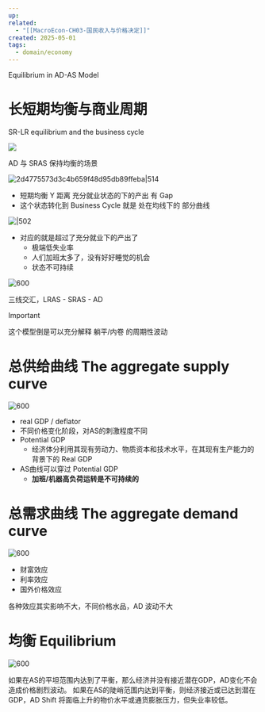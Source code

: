 ```yaml
---
up: 
related:
  - "[[MacroEcon-CH03-国民收入与价格决定]]"
created: 2025-05-01
tags:
  - domain/economy
---
```

Equilibrium in AD-AS Model


# 长短期均衡与商业周期

SR-LR equilibrium and the business cycle


![](https://s1.vika.cn/space/2024/07/18/174add1c62254db887a8f1afb8bf3477)

AD 与 SRAS 保持均衡的场景

![2d4775573d3c4b659f48d95db89ffeba|514](https://s1.vika.cn/space/2024/07/18/2d4775573d3c4b659f48d95db89ffeba)


- 短期均衡 Y 距离 充分就业状态的下的产出 有 Gap
- 这个状态转化到 Business Cycle 就是 处在均线下的 部分曲线


![|502](https://s1.vika.cn/space/2023/04/03/be75a429cf674eda87d029870bb1a5c0)

- 对应的就是超过了充分就业下的产出了
	- 极端低失业率
	- 人们加班太多了，没有好好睡觉的机会
	- 状态不可持续


![600](https://s1.vika.cn/space/2023/04/03/db91ee1bbc8841b9aa7e8cf4ff5832c9)


三线交汇，LRAS - SRAS - AD 


> [!important] 
> 这个模型倒是可以充分解释 躺平/内卷 的周期性波动


# 总供给曲线 The aggregate supply curve 

![600](https://s1.vika.cn/space/2023/04/03/3fc6f18a67b845d8a6018c8e4690d452)


- real GDP / deflator
- 不同价格变化阶段，对AS的刺激程度不同
- Potential GDP
	- 经济体分利用其现有劳动力、物质资本和技术水平，在其现有生产能力的背景下的 Real GDP
- AS曲线可以穿过 Potential GDP
	- **加班/机器高负荷运转是不可持续的** 



# 总需求曲线 The aggregate demand curve

![600](https://s1.vika.cn/space/2023/04/03/7196070e520243e9bd3f3293c446082d)

- 财富效应
- 利率效应
- 国外价格效应

各种效应其实影响不大，不同价格水品，AD 波动不大

# 均衡 Equilibrium

![600](https://s1.vika.cn/space/2023/04/03/94785d3c02ed4aa58ebf9a49c2b18f15)

如果在AS的平坦范围内达到了平衡，那么经济并没有接近潜在GDP，AD变化不会造成价格剧烈波动。
如果在AS的陡峭范围内达到平衡，则经济接近或已达到潜在GDP，AD Shift 将面临上升的物价水平或通货膨胀压力，但失业率较低。